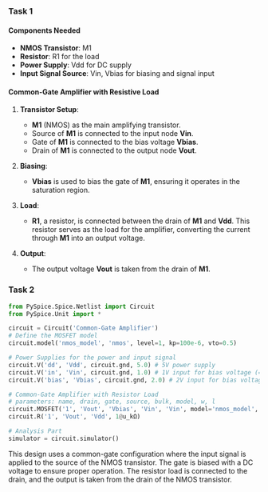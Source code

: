 ### Task 1

#### Components Needed
- **NMOS Transistor**: M1
- **Resistor**: R1 for the load
- **Power Supply**: Vdd for DC supply
- **Input Signal Source**: Vin, Vbias for biasing and signal input

#### Common-Gate Amplifier with Resistive Load

1. **Transistor Setup**:
   - **M1** (NMOS) as the main amplifying transistor.
   - Source of **M1** is connected to the input node **Vin**.
   - Gate of **M1** is connected to the bias voltage **Vbias**.
   - Drain of **M1** is connected to the output node **Vout**.

2. **Biasing**:
   - **Vbias** is used to bias the gate of **M1**, ensuring it operates in the saturation region.

3. **Load**:
   - **R1**, a resistor, is connected between the drain of **M1** and **Vdd**. This resistor serves as the load for the amplifier, converting the current through **M1** into an output voltage.

4. **Output**:
   - The output voltage **Vout** is taken from the drain of **M1**.

### Task 2

```python
from PySpice.Spice.Netlist import Circuit
from PySpice.Unit import *

circuit = Circuit('Common-Gate Amplifier')
# Define the MOSFET model
circuit.model('nmos_model', 'nmos', level=1, kp=100e-6, vto=0.5)

# Power Supplies for the power and input signal
circuit.V('dd', 'Vdd', circuit.gnd, 5.0) # 5V power supply
circuit.V('in', 'Vin', circuit.gnd, 1.0) # 1V input for bias voltage (= V_th + 0.5 = 0.5 + 0.5 = 1.0)
circuit.V('bias', 'Vbias', circuit.gnd, 2.0) # 2V input for bias voltage

# Common-Gate Amplifier with Resistor Load
# parameters: name, drain, gate, source, bulk, model, w, l
circuit.MOSFET('1', 'Vout', 'Vbias', 'Vin', 'Vin', model='nmos_model', w=50e-6, l=1e-6)
circuit.R('1', 'Vout', 'Vdd', 1@u_kΩ)

# Analysis Part
simulator = circuit.simulator()
```

This design uses a common-gate configuration where the input signal is applied to the source of the NMOS transistor. The gate is biased with a DC voltage to ensure proper operation. The resistor load is connected to the drain, and the output is taken from the drain of the NMOS transistor.